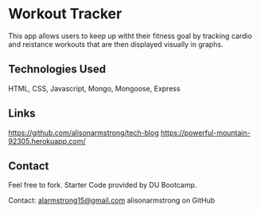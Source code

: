 # Workout Tracker

This app allows users to keep up witht their fitness goal by tracking cardio and reistance workouts that are then displayed visually in graphs.

## Technologies Used

HTML, CSS, Javascript, Mongo, Mongoose, Express

## Links

https://github.com/alisonarmstrong/tech-blog
https://powerful-mountain-92305.herokuapp.com/


## Contact

Feel free to fork. 
Starter Code provided by DU Bootcamp.

Contact: 
alarmstrong15@gmail.com 
alisonarmstrong on GitHub